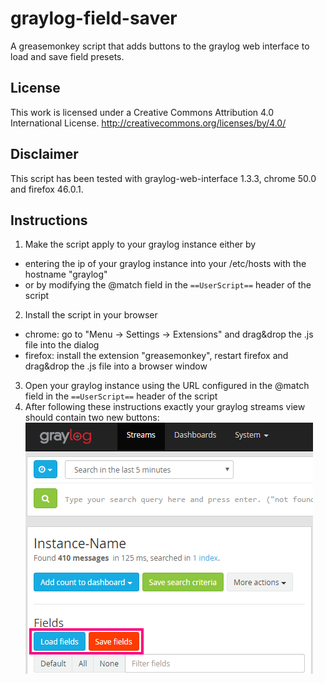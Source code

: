 # graylog-field-saver
A greasemonkey script that adds buttons to the graylog web interface to load and save field presets.

## License
This work is licensed under a Creative Commons Attribution 4.0 International License.
http://creativecommons.org/licenses/by/4.0/

## Disclaimer
This script has been tested with graylog-web-interface 1.3.3, chrome 50.0 and firefox 46.0.1.

## Instructions
1. Make the script apply to your graylog instance either by
  * entering the ip of your graylog instance into your /etc/hosts with the hostname "graylog"
  * or by modifying the @match field in the `==UserScript==` header of the script
2. Install the script in your browser
  * chrome: go to "Menu -> Settings -> Extensions" and drag&drop the .js file into the dialog
  * firefox: install the extension "greasemonkey", restart firefox and drag&drop the .js file
    into a browser window
3. Open your graylog instance using the URL configured in the @match field in the 
    `==UserScript==` header of the script
4. After following these instructions exactly your graylog streams view should contain two new buttons:
   ![](example.png "Graylog with active userscript")


